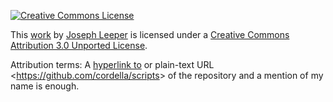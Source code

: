 [![Creative Commons License](http://i.creativecommons.org/l/by/3.0/88x31.png)][cc:license]

This [work][https://creativecommons.org/ns#Work] by [Joseph Leeper][cc:attributionName] is licensed under a [Creative Commons Attribution 3.0 Unported License][cc:license].

Attribution terms: A [hyperlink to][https://creativecommons.org/ns#Work] or plain-text URL <<https://github.com/cordella/scripts>> of the repository and a mention of my name is enough.

[https://creativecommons.org/ns#Work]: https://github.com/cordella/scripts
[cc:attributionName]: https://github.com/cordella
[cc:license]: http://creativecommons.org/licenses/by/3.0/
